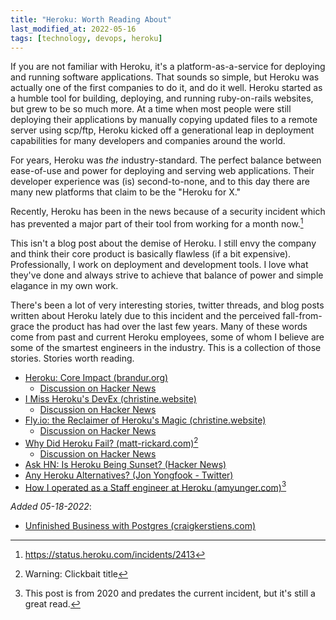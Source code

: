 ```yaml
---
title: "Heroku: Worth Reading About"
last_modified_at: 2022-05-16
tags: [technology, devops, heroku]
---
```


If you are not familiar with Heroku, it's a platform-as-a-service for deploying and running software applications. That sounds so simple, but Heroku was actually one of the first companies to do it, and do it well. Heroku started as a humble tool for building, deploying, and running ruby-on-rails websites, but grew to be so much more. At a time when most people were still deploying their applications by manually copying updated files to a remote server using scp/ftp, Heroku kicked off a generational leap in deployment capabilities for many developers and companies around the world.

For years, Heroku was *the* industry-standard. The perfect balance between ease-of-use and power for deploying and serving web applications. Their developer experience was (is) second-to-none, and to this day there are many new platforms that claim to be the "Heroku for X."

Recently, Heroku has been in the news because of a security incident which has prevented a major part of their tool from working for a month now.[^1]

This isn't a blog post about the demise of Heroku. I still envy the company and think their core product is basically flawless (if a bit expensive). Professionally, I work on deployment and development tools. I love what they've done and always strive to achieve that balance of power and simple elagance in my own work.

There's been a lot of very interesting stories, twitter threads, and blog posts written about Heroku lately due to this incident and the perceived fall-from-grace the product has had over the last few years. Many of these words come from past and current Heroku employees, some of whom I believe are some of the smartest engineers in the industry. This is a collection of those stories. Stories worth reading.

- [Heroku: Core Impact (brandur.org)](https://brandur.org/nanoglyphs/033-heroku)
  - [Discussion on Hacker News](https://news.ycombinator.com/item?id=31391272)
- [I Miss Heroku's DevEx (christine.website)](https://christine.website/blog/heroku-devex-2022-05-12)
  - [Discussion on Hacker News](https://news.ycombinator.com/item?id=31348529)
- [Fly.io: the Reclaimer of Heroku's Magic (christine.website)](https://christine.website/blog/fly.io-heroku-replacement)
  - [Discussion on Hacker News](https://news.ycombinator.com/item?id=31390506)
- [Why Did Heroku Fail? (matt-rickard.com)](https://matt-rickard.com/why-did-heroku-fail/)[^2]
  - [Discussion on Hacker News](https://news.ycombinator.com/item?id=31372675)
- [Ask HN: Is Heroku Being Sunset? (Hacker News)](https://news.ycombinator.com/item?id=31313779)
- [Any Heroku Alternatives? (Jon Yongfook - Twitter)](https://twitter.com/yongfook/status/1519275363032961024)
- [How I operated as a Staff engineer at Heroku (amyunger.com)](https://amyunger.com/blog/2020/09/10/staff-engineer-at-heroku.html)[^3]

*Added 05-18-2022*:
- [Unfinished Business with Postgres (craigkerstiens.com)](https://www.craigkerstiens.com/2022/05/18/unfinished-business-with-postgres/)

[^1]: https://status.heroku.com/incidents/2413
[^2]: Warning: Clickbait title
[^3]: This post is from 2020 and predates the current incident, but it's still a great read.
